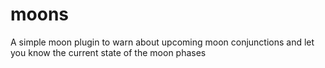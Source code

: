 # moons
A simple moon plugin to warn about upcoming moon conjunctions and let you know the current state of the moon phases
